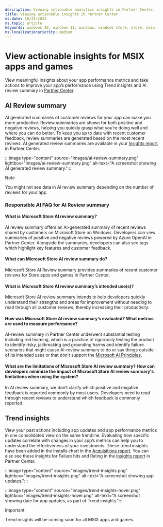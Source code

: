 ```yaml
---
description: Viewing actionable analytics insights in Partner Center.
title: Viewing actionable insights in Partner Center
ms.date: 10/23/2024
ms.topic: article
keywords: windows 10, windows 11, windows, windows store, store, msix, pwa, insights, analytics, review summary
ms.localizationpriority: medium
---
```


# View actionable insights for MSIX apps and games

View meaningful insights about your app performance metrics and take actions to improve your app’s performance using Trend insights and AI review summary in [Partner Center](https://aka.ms/Insights_Report).

## AI Review summary

AI generated summaries of customer reviews for your app can make you more productive. Review summaries are shown for both positive and negative reviews, helping you quickly grasp what you’re doing well and where you can do better. To keep you up to date with recent customer feedback, review summaries are generated based on the most recent reviews.
AI generated review summaries are available in your [Insights report](https://aka.ms/Insights_Report) in Partner Center.

:::image type="content" source="images/ai-review-summary.png" lightbox="images/ai-review-summary.png" alt-text="A screenshot showing AI generated review summary.":::

> [!Note]
> You might not see data in AI review summary depending on the number of reviews for your app.

### Responsible AI FAQ for AI Review summary

#### What is Microsoft Store AI review summary?

AI review summary offers an AI-generated summary of recent reviews shared by customers on Microsoft Store on Windows. Developers can view summaries of positive and negative reviews powered by Azure OpenAI in Partner Center. Alongside the summaries, developers can also see tags which highlight key features and customer feedback.

#### What can Microsoft Store AI review summary do? 

Microsoft Store AI Review summary provides summaries of recent customer reviews for Store apps and games in Partner Center. 

#### What is Microsoft Store AI review summary’s intended use(s)?

Microsoft Store AI review summary intends to help developers quickly understand their strengths and areas for improvement without needing to read through all customer reviews, thereby increasing their productivity.

#### How was Microsoft Store AI review summary’s evaluated? What metrics are used to measure performance?

AI-review summary in Partner Center underwent substantial testing including red teaming, which is a practice of rigorously testing the product to identify risky, jailbreaking and grounding harms and identify failure scenarios that might cause AI-review summary to do or say things outside of its intended uses or that don't support the [Microsoft AI Principles](https://www.microsoft.com/en-us/ai/responsible-ai).

#### What are the limitations of Microsoft Store AI review summary? How can developers minimize the impact of Microsoft Store AI review summary's limitations when using the system?

In AI review summary, we don’t clarify which positive and negative feedback is reported commonly by most users. Developers need to read through recent reviews to understand which feedback is commonly reported.

## Trend insights

View your past actions including app updates and app performance metrics in one consolidated view on the same trendline. Evaluating how specific updates correlate with changes in your app’s metrics can help you to understand the effectiveness of your investments. These trend insights have been added in the Installs chart in the [Acquisitions report](https://partner.microsoft.com/dashboard/insights/analytics/reports/acquisitions). You can also see these insights for Failure hits and Rating in the [Insights report](https://aka.ms/Insights_Report) in Partner Center.

:::image type="content" source="images/trend-insights.png" lightbox="images/trend-insights.png" alt-text="A screenshot showing app updates.":::

:::image type="content" source="images/trend-insights-hover.png" lightbox="images/trend-insights-hover.png" alt-text="A screenshot showing date for app updates, as part of Trend insights.":::

> [!IMPORTANT] 
> Trend insights will be coming soon for all MSIX apps and games.

